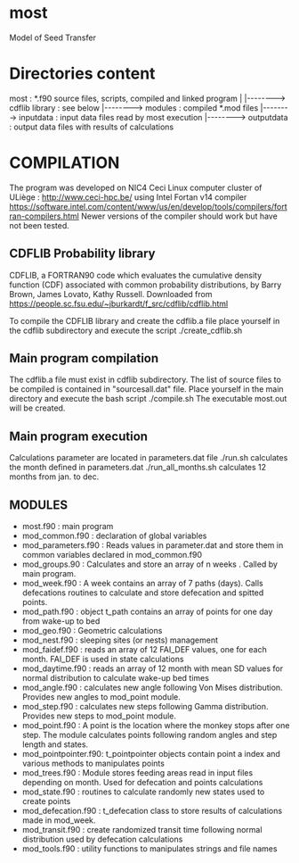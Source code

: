 # most
Model of Seed Transfer

Directories content
===================
most : *.f90 source files, scripts, compiled and linked program
  |
  |--------> cdflib library : see below
  |--------> modules : compiled *.mod files
  |--------> inputdata : input data files read by most execution
  |--------> outputdata : output data files with results of calculations


COMPILATION
===========
The program was developed on NIC4 Ceci Linux computer cluster of ULiège :
http://www.ceci-hpc.be/
using Intel Fortan v14 compiler
https://software.intel.com/content/www/us/en/develop/tools/compilers/fortran-compilers.html
Newer versions of the compiler should work but have not been tested.


CDFLIB Probability library
--------------------------
CDFLIB, a FORTRAN90 code which evaluates the cumulative density function (CDF) associated with common probability distributions, by Barry Brown, James Lovato, Kathy Russell.
Downloaded from https://people.sc.fsu.edu/~jburkardt/f_src/cdflib/cdflib.html

To compile the CDFLIB library and create the cdflib.a file place yourself in the cdflib subdirectory  and execute the script ./create_cdflib.sh
		

Main program compilation
------------------------
The cdflib.a file must exist in cdflib subdirectory.
The list of source files to be compiled is contained in "sourcesall.dat" file.
Place yourself in the main directory and execute the bash script ./compile.sh
The executable most.out will be created.

Main program execution
----------------------
Calculations parameter are located in parameters.dat file
./run.sh  calculates the month defined in parameters.dat
./run_all_months.sh calculates 12 months from jan. to dec.

MODULES
-------
- most.f90	      : main program
- mod_common.f90      : declaration of global variables
- mod_parameters.f90	: Reads values in parameter.dat and store them in common variables declared in mod_common.f90
- mod_groups.90		: Calculates and store an array of n weeks . Called by main program.
- mod_week.f90        : A week contains an array of 7 paths (days). Calls defecations routines to calculate and store defecation and spitted points.
- mod_path.f90		: object t_path contains an array of points for one day from wake-up to bed
- mod_geo.f90         : Geometric calculations
- mod_nest.f90		: sleeping sites (or nests) management
- mod_faidef.f90      : reads an array of 12 FAI_DEF values, one for each month. FAI_DEF is used in state calculations
- mod_daytime.f90     : reads an array of 12 month with mean SD values for normal distribution to calculate wake-up bed times
- mod_angle.f90       : calculates new angle following Von Mises distribution. Provides new angles to mod_point module.
- mod_step.f90		: calculates new steps following Gamma distribution. Provides new steps to mod_point module.
- mod_point.f90		: A point is the location where the monkey stops after one step. The module calculates points following random angles and step length and states.
- mod_pointpointer.f90: t_pointpointer objects contain point a index and various methods to manipulates points
- mod_trees.f90       : Module stores feeding areas read in input files depending on month. Used for defecation and points calculations
- mod_state.f90		: routines to calculate randomly new states used to create points
- mod_defecation.f90	: t_defecation class to store results of calculations made in mod_week.
- mod_transit.f90     : create randomized transit time following normal distribution used by defecation calculations
- mod_tools.f90       : utility functions to manipulates strings and file names 

